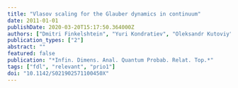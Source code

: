 ```yaml
---
title: "Vlasov scaling for the Glauber dynamics in continuum"
date: 2011-01-01
publishDate: 2020-03-20T15:17:50.364000Z
authors: ["Dmitri Finkelshtein", "Yuri Kondratiev", "Oleksandr Kutoviy"]
publication_types: ["2"]
abstract: ""
featured: false
publication: "*Infin. Dimens. Anal. Quantum Probab. Relat. Top.*"
tags: ["fdl", "relevant", "prio1"]
doi: "10.1142/S021902571100450X"
---
```


